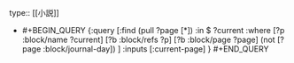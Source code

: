 type:: [[小説]]

- #+BEGIN_QUERY
  {:query [:find (pull ?page [*])
     :in $ ?current
     :where
       [?p :block/name ?current]
       [?b :block/refs ?p]
       [?b :block/page ?page]
       (not [?page :block/journal-day]) 
   ]
   :inputs [:current-page]
  }
  #+END_QUERY